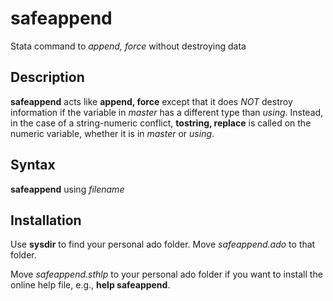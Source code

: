 safeappend 
==========

Stata command to _append, force_ without destroying data

## Description 
__safeappend__ acts like __append, force__ except that it does
_NOT_ destroy information if the variable in _master_ has a different 
type than _using_. Instead, in the case of a string-numeric conflict, __tostring, replace__ is called on the numeric variable, whether it is in _master_ or _using_.

## Syntax
__safeappend__ using _filename_

## Installation
Use __sysdir__ to find your personal ado folder. Move _safeappend.ado_ to that folder.

Move _safeappend.sthlp_ to your personal ado folder if you want to install the online help file, e.g., __help safeappend__.

